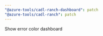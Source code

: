 ```yaml
---
"@azure-tools/cadl-ranch-dashboard": patch
"@azure-tools/cadl-ranch": patch
---
```


Show error color dashboard
